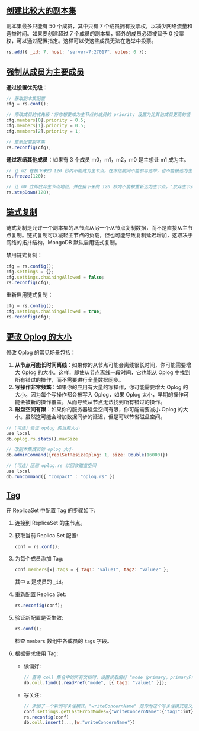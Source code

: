 ## [创建比较大的副本集](https://www.mongodb.com/docs/manual/core/replica-set-members/)

副本集最多只能有 50 个成员，其中只有 7 个成员拥有投票权，以减少网络流量和选举时间。如果要创建超过 7 个成员的副本集，额外的成员必须被赋予 0 投票权，可以通过配置指定。这样可以使这些成员无法在选举中投票。

```js
rs.add({ _id: 7, host: "server-7:27017", votes: 0 });
```

## [强制从成员为主要成员](https://www.mongodb.com/docs/manual/tutorial/force-member-to-be-primary/)

**通过设置优先级**：

```js
// 获取副本集配置
cfg = rs.conf();

// 修改成员的优先级：将你想要成为主节点的成员的 priority 设置为比其他成员更高的值
cfg.members[0].priority = 0.5;
cfg.members[1].priority = 0.5;
cfg.members[2].priority = 1;

// 重新配置副本集
rs.reconfig(cfg);
```

**通过冻结其他成员**：如果有 3 个成员 m0，m1，m2，m0 是主想让 m1 成为主。

```js
// 让 m2 在接下来的 120 秒内不能成为主节点。在冻结期间不能参与选举，也不能被选为主节点。
rs.freeze(120);

// 让 m0 立即放弃主节点地位，并在接下来的 120 秒内不能被重新选为主节点。"放弃主节点地位"意味着触发一个新的选举，让其他未被冻结的成员有机会被选为主节点。
rs.stepDown(120);
```

## [链式复制](https://www.mongodb.com/docs/manual/tutorial/manage-chained-replication/)

链式复制是允许一个副本集的从节点从另一个从节点复制数据，而不是直接从主节点复制。链式复制可以减轻主节点的负载，但也可能导致复制延迟增加，这取决于网络的拓扑结构。MongoDB 默认启用链式复制。

禁用链式复制：

```javascript
cfg = rs.config();
cfg.settings = {};
cfg.settings.chainingAllowed = false;
rs.reconfig(cfg);
```

重新启用链式复制：

```javascript
cfg = rs.config();
cfg.settings.chainingAllowed = true;
rs.reconfig(cfg);
```

## [更改 Oplog 的大小](https://www.mongodb.com/docs/manual/tutorial/change-oplog-size/)

修改 Oplog 的常见场景包括：

1. **从节点可能长时间离线**：如果你的从节点可能会离线很长时间，你可能需要增大 Oplog 的大小。这样，即使从节点离线一段时间，它也能从 Oplog 中找到所有错过的操作，而不需要进行全量数据同步。
2. **写操作非常频繁**：如果你的应用有大量的写操作，你可能需要增大 Oplog 的大小。因为每个写操作都会被写入 Oplog，如果 Oplog 太小，早期的操作可能会被新的操作覆盖，从而导致从节点无法找到所有错过的操作。
3. **磁盘空间有限**：如果你的服务器磁盘空间有限，你可能需要减小 Oplog 的大小。虽然这可能会增加数据同步的延迟，但是可以节省磁盘空间。

```js
// (可选）验证 oplog 的当前大小
use local
db.oplog.rs.stats().maxSize

// 改副本集成员的 oplog 大小
db.adminCommand({replSetResizeOplog: 1, size: Double(16000)})

// (可选）压缩 oplog.rs 以回收磁盘空间
use local
db.runCommand({ "compact" : "oplog.rs" })
```

## [Tag](https://www.mongodb.com/docs/manual/tutorial/configure-replica-set-tag-sets/)

在 ReplicaSet 中配置 Tag 的步骤如下:

1. 连接到 ReplicaSet 的主节点。

2. 获取当前 Replica Set 配置:

   ```javascript
   conf = rs.conf();
   ```

3. 为每个成员添加 Tag:

   ```javascript
   conf.members[x].tags = { tag1: "value1", tag2: "value2" };
   ```

   其中 x 是成员的 `_id`。

4. 重新配置 Replica Set:

   ```javascript
   rs.reconfig(conf);
   ```

5. 验证新配置是否生效:

   ```javascript
   rs.conf();
   ```

   检查 `members` 数组中各成员的 `tags` 字段。

6. 根据需求使用 Tag:

   - 读偏好:

     ```javascript
     // 查询 coll 集合中的所有文档时，设置读取偏好 "mode（primary，primaryPreferred，secondary，secondaryPreferred，nearest）"，并且只考虑标签 tag1 值为 value1 的副本集成员。
     db.coll.find().readPref("mode", [{ tag1: "value1" }]);
     ```

   - 写关注:

     ```javascript
     // 添加了一个新的写关注模式。"writeConcernName" 是你为这个写关注模式定义的名称，"tag1" 是你定义的数据中心标签，int 是需要确认的副本数。
     conf.settings.getLastErrorModes={"writeConcernName":{"tag1":int}}
     rs.reconfig(conf)
     db.coll.insert(...,{w:"writeConcernName"})
     ```


